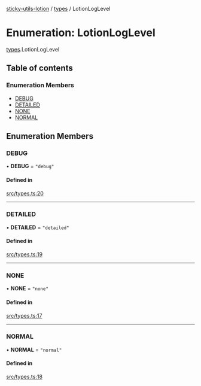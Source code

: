 [sticky-utils-lotion](../README.md) / [types](../modules/types.md) / LotionLogLevel

# Enumeration: LotionLogLevel

[types](../modules/types.md).LotionLogLevel

## Table of contents

### Enumeration Members

- [DEBUG](types.LotionLogLevel.md#debug)
- [DETAILED](types.LotionLogLevel.md#detailed)
- [NONE](types.LotionLogLevel.md#none)
- [NORMAL](types.LotionLogLevel.md#normal)

## Enumeration Members

### DEBUG

• **DEBUG** = ``"debug"``

#### Defined in

[src/types.ts:20](https://github.com/sticky/sticky-utils-lotion/blob/6919cf3/src/types.ts#L20)

___

### DETAILED

• **DETAILED** = ``"detailed"``

#### Defined in

[src/types.ts:19](https://github.com/sticky/sticky-utils-lotion/blob/6919cf3/src/types.ts#L19)

___

### NONE

• **NONE** = ``"none"``

#### Defined in

[src/types.ts:17](https://github.com/sticky/sticky-utils-lotion/blob/6919cf3/src/types.ts#L17)

___

### NORMAL

• **NORMAL** = ``"normal"``

#### Defined in

[src/types.ts:18](https://github.com/sticky/sticky-utils-lotion/blob/6919cf3/src/types.ts#L18)
